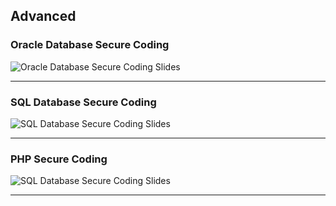 ## Advanced

### Oracle Database Secure Coding

![Oracle Database Secure Coding Slides](http://localhost:8000/deploy/assets/videos/Video9.jpg)

* * *

### SQL Database Secure Coding

![SQL Database Secure Coding Slides](http://localhost:8000/deploy/assets/videos/Video10.jpg)

* * *

### PHP Secure Coding

![SQL Database Secure Coding Slides](http://localhost:8000/deploy/assets/videos/Video11.jpg)

* * *